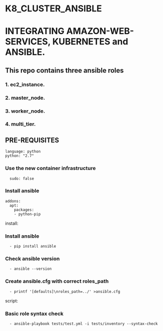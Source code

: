 # K8_CLUSTER_ANSIBLE

  # INTEGRATING AMAZON-WEB-SERVICES, KUBERNETES and ANSIBLE.

## This repo contains three ansible roles
### 1. ec2_instance.
### 2. master_node.
### 3. worker_node.
### 4. multi_tier. 

## PRE-REQUISITES 
    language: python
    python: "2.7"

### Use the new container infrastructure
      sudo: false

### Install ansible
    addons:
      apt:
        packages:
        - python-pip

install:
  ### Install ansible
      - pip install ansible

  ### Check ansible version
      - ansible --version

  ### Create ansible.cfg with correct roles_path
      - printf '[defaults]\nroles_path=../' >ansible.cfg

script:
  ### Basic role syntax check
      - ansible-playbook tests/test.yml -i tests/inventory --syntax-check
